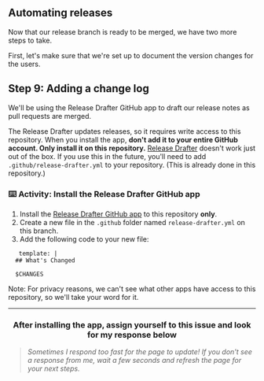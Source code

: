 ## Automating releases

Now that our release branch is ready to be merged, we have two more steps to take.

First, let's make sure that we're set up to document the version changes for the users.

## Step 9: Adding a change log

We'll be using the Release Drafter GitHub app to draft our release notes as pull requests are merged.

The Release Drafter updates releases, so it requires write access to this repository. When you install the app, **don't add it to your entire GitHub account. Only install it on this repository.** [Release Drafter](https://github.com/apps/release-drafter) doesn't work just out of the box. If you use this in the future, you'll need to add `.github/release-drafter.yml` to your repository. (This is already done in this repository.)

### :keyboard: Activity: Install the Release Drafter GitHub app

1. Install the <a href="https://probot.github.io/apps/release-drafter/" target="_blank">Release Drafter GitHub app</a> to this repository **only**.
1. Create a new file in the `.github` folder named `release-drafter.yml` on this branch.
1. Add the following code to your new file:

```
   template: |
  ## What's Changed

  $CHANGES
```

Note: For privacy reasons, we can't see what other apps have access to this repository, so we'll take your word for it.

<hr>
<h3 align="center">After installing the app, assign yourself to this issue and look for my response below</h3>

> _Sometimes I respond too fast for the page to update! If you don't see a response from me, wait a few seconds and refresh the page for your next steps._
